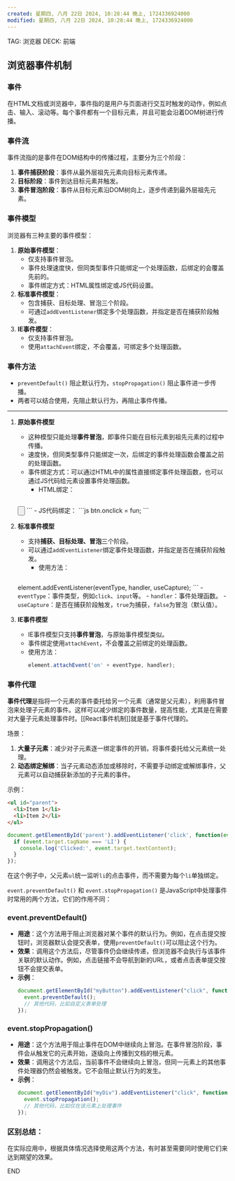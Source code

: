 ```yaml
---
created: 星期四, 八月 22日 2024, 10:28:44 晚上, 1724336924000
modified: 星期四, 八月 22日 2024, 10:28:44 晚上, 1724336924000
---
```


TAG: 浏览器
DECK: 前端

## 浏览器事件机制

### 事件
在HTML文档或浏览器中，事件指的是用户与页面进行交互时触发的动作，例如点击、输入、滚动等。每个事件都有一个目标元素，并且可能会沿着DOM树进行传播。

### 事件流
事件流指的是事件在DOM结构中的传播过程，主要分为三个阶段：
1. **事件捕获阶段**：事件从最外层祖先元素向目标元素传递。
2. **目标阶段**：事件到达目标元素并触发。
3. **事件冒泡阶段**：事件从目标元素沿DOM树向上，逐步传递到最外层祖先元素。


### 事件模型
浏览器有三种主要的事件模型：
1. **原始事件模型**：
   - 仅支持事件冒泡。
   - 事件处理速度快，但同类型事件只能绑定一个处理函数，后绑定的会覆盖先前的。
   - 事件绑定方式：HTML属性绑定或JS代码设置。
2. **标准事件模型**：
   - 包含捕获、目标处理、冒泡三个阶段。
   - 可通过`addEventListener`绑定多个处理函数，并指定是否在捕获阶段触发。
3. **IE事件模型**：
   - 仅支持事件冒泡。
   - 使用`attachEvent`绑定，不会覆盖，可绑定多个处理函数。


### 事件方法
- `preventDefault()` 阻止默认行为，`stopPropagation()` 阻止事件进一步传播。
- 两者可以结合使用，先阻止默认行为，再阻止事件传播。

---

1. **原始事件模型**
   - 这种模型只能处理**事件冒泡**，即事件只能在目标元素到祖先元素的过程中传播。
   - 速度快，但同类型事件只能绑定一次，后绑定的事件处理函数会覆盖之前的处理函数。
   - 事件绑定方式：可以通过HTML中的属性直接绑定事件处理函数，也可以通过JS代码给元素设置事件处理函数。
     - HTML绑定：
       ```html
   <input type="button" onclick="fun()">
       ```
     - JS代码绑定：
       ```js
   btn.onclick = fun;
       ```

2. **标准事件模型**
   - 支持**捕获、目标处理、冒泡**三个阶段。
   - 可以通过`addEventListener`绑定事件处理函数，并指定是否在捕获阶段触发。
     - 使用方法：
       ```js
   element.addEventListener(eventType, handler, useCapture);
       ```
       - `eventType`：事件类型，例如`click`、`input`等。
       - `handler`：事件处理函数。
       - `useCapture`：是否在捕获阶段触发，`true`为捕获，`false`为冒泡（默认值）。

3. **IE事件模型**
   - IE事件模型只支持**事件冒泡**，与原始事件模型类似。
   - 事件绑定使用`attachEvent`，不会覆盖之前绑定的处理函数。
   - 使用方法：
     ```js
     element.attachEvent('on' + eventType, handler);
     ```

### 事件代理

**事件代理**是指将一个元素的事件委托给另一个元素（通常是父元素），利用事件冒泡来处理子元素的事件。这样可以减少绑定的事件数量，提高性能，尤其是在需要对大量子元素处理事件时。[[React事件机制]]就是基于事件代理的。
  
场景：
1. **大量子元素**：减少对子元素逐一绑定事件的开销，将事件委托给父元素统一处理。
2. **动态绑定解绑**：当子元素动态添加或移除时，不需要手动绑定或解绑事件，父元素可以自动捕获新添加的子元素的事件。
 
示例：
```html
<ul id="parent">
  <li>Item 1</li>
  <li>Item 2</li>
</ul>
```
```js
document.getElementById('parent').addEventListener('click', function(event) {
  if (event.target.tagName === 'LI') {
    console.log('Clicked:', event.target.textContent);
  }
});
```
在这个例子中，父元素`ul`统一监听`li`的点击事件，而不需要为每个`li`单独绑定。


`event.preventDefault()` 和 `event.stopPropagation()` 是JavaScript中处理事件时常用的两个方法，它们的作用不同：
### event.preventDefault()
- **用途**：这个方法用于阻止浏览器对某个事件的默认行为。例如，在点击提交按钮时，浏览器默认会提交表单，使用`preventDefault()`可以阻止这个行为。
- **效果**：调用这个方法后，尽管事件仍会继续传递，但浏览器不会执行与该事件关联的默认动作。例如，点击链接不会导航到新的URL，或者点击表单提交按钮不会提交表单。
- **示例**：
  ```javascript
  document.getElementById("myButton").addEventListener("click", function(event){
    event.preventDefault();
    // 其他代码，比如自定义表单处理
  });
  ```
### event.stopPropagation()
- **用途**：这个方法用于阻止事件在DOM中继续向上冒泡。在事件冒泡阶段，事件会从触发它的元素开始，逐级向上传播到文档的根元素。
- **效果**：调用这个方法后，当前事件不会继续向上冒泡，但同一元素上的其他事件处理器仍然会被触发。它不会阻止默认行为的发生。
- **示例**：
  ```javascript
  document.getElementById("myDiv").addEventListener("click", function(event){
    event.stopPropagation();
    // 其他代码，比如仅在该元素上处理事件
  });
  ```
### 区别总结：

在实际应用中，根据具体情况选择使用这两个方法，有时甚至需要同时使用它们来达到期望的效果。



END
<!--ID: 1726212442518-->

